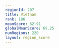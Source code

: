 ```yaml
---
regionId: 207
title: Vietnam
rank: 186
meanScore: 62.91
globalMeanScore: 69.25
numRegions: 220
layout: region_score
---
```

